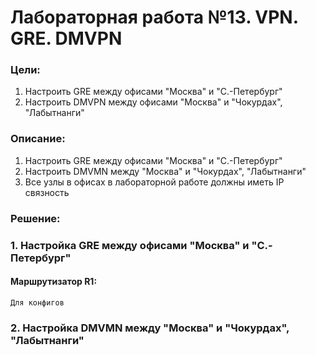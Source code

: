 # Лабораторная работа №13. VPN. GRE. DMVPN
### Цели:
1. Настроить GRE между офисами "Москва" и "С.-Петербург"
2. Настроить DMVPN между офисами "Москва" и "Чокурдах", "Лабытнанги"

### Описание:
1. Настроить GRE между офисами "Москва" и "С.-Петербург"
2. Настроить DMVMN между "Москва" и "Чокурдах", "Лабытнанги"
3. Все узлы в офисах в лабораторной работе должны иметь IP связность

### Решение:
### 1. Настройка GRE между офисами "Москва" и "С.-Петербург"

#### Маршрутизатор R1:
```
Для конфигов
```

### 2. Настройка DMVMN между "Москва" и "Чокурдах", "Лабытнанги"



